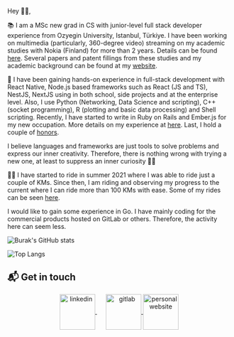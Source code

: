 Hey 👋🏻,

📚 I am a MSc new grad in CS with junior-level full stack developer experience from Ozyegin University, Istanbul, Türkiye. I have been working on multimedia (particularly, 360-degree video) streaming on my academic studies with Nokia (Finland) for more than 2 years. Details can be found [here](https://burak-kara.dev/experience). Several papers and patent fillings from these studies and my academic background can be found at my [website](https://burak-kara.dev/academic).

💼 I have been gaining hands-on experience in full-stack development with React Native, Node.js based frameworks such as React (JS and TS), NestJS, NextJS using in both school, side projects and at the enterprise level. Also, I use Python (Networking, Data Science and scripting), C++ (socket programming), R (plotting and basic data processing) and Shell scripting. Recently, I have started to write in Ruby on Rails and Ember.js for my new occupation. More details on my experience at [here](https://burak-kara.dev/experience). Last, I hold a couple of [honors](https://burak-kara.dev/awards). 

I believe languages and frameworks are just tools to solve problems and express our inner creativity. Therefore, there is nothing wrong with trying a new one, at least to suppress an inner curiosity 🤙🤙

🚴‍♂️ I have started to ride in summer 2021 where I was able to ride just a couple of KMs. Since then, I am riding and observing my progress to the current where I can ride more than 100 KMs with ease. Some of my rides can be seen [here](https://burak-kara.dev/social). 

I would like to gain some experience in Go. I have mainly coding for the commercial products hosted on GitLab or others. Therefore, the activity here can seem less.

![Burak's GitHub stats](https://github-readme-stats.vercel.app/api?username=burak-kara&count_private=true&show_icons=true&theme=apprentice)

![Top Langs](https://github-readme-stats.vercel.app/api/top-langs/?username=burak-kara&hide=html,c,scss,css,jupyter%20notebook,cmake,perl,v,verilog&layout=compact&theme=apprentice)

## 📬 Get in touch
<p align="center">
  <a href="https://www.linkedin.com/in/burak--kara" target="_blank" rel="noopener noreferrer" style="margin-right:20px">
    <img align="center" src="https://www.vectorlogo.zone/logos/linkedin/linkedin-icon.svg" alt="linkedin" height="80" width="80" />
  </a>
  <a href="https://gitlab.com/burak.kara" target="_blank" rel="noopener noreferrer">
    <img align="center" src="https://www.vectorlogo.zone/logos/gitlab/gitlab-icon.svg" alt="gitlab" height="80" width="80" />
  </a>
  <a href="https://burak-kara.dev/" target="_blank" rel="noopener noreferrer">
    <img align="center" src="https://burak-kara.dev/images/icons/apple-icon-60x60.png" alt="personal website" height="80" width="80" />
  </a>
</p>
